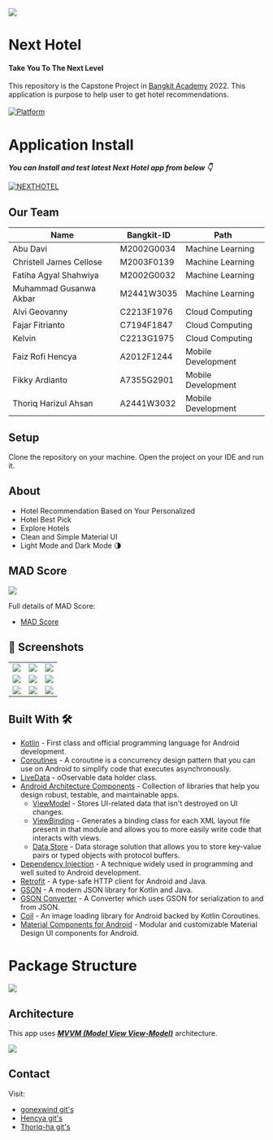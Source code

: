 ![](media/logo.png)

# **Next Hotel** 

#### Take You To The Next Level

This repository is the Capstone Project in [Bangkit Academy](https://grow.google/intl/id_id/bangkit/) 2022. This application is purpose to help user to get hotel recommendations.<br><br>
 [![Platform](https://img.shields.io/badge/platform-Android-green.svg)](http://developer.android.com/index.html)<br>
 

# Application Install

***You can Install and test latest Next Hotel app from below 👇***

[![NEXTHOTEL](https://img.shields.io/badge/NextHotel✅-APK-red.svg?style=for-the-badge&logo=android)](https://github.com/Next-Hotel/NextHotel-APP/releases/download/v1.0.0/app-debug.apk)


## Our Team
| Name                            | Bangkit-ID    | Path               |
| -------------                   | ------------- | -------------      |
| Abu Davi                        | M2002G0034    | Machine Learning   |
| Christell James Cellose         | M2003F0139    | Machine Learning   |
| Fatiha Agyal Shahwiya           | M2002G0032    | Machine Learning   |
| Muhammad Gusanwa Akbar          | M2441W3035    | Machine Learning   |
| Alvi Geovanny                   | C2213F1976    | Cloud Computing    |
| Fajar Fitrianto                 | C7194F1847    | Cloud Computing    |
| Kelvin                          | C2213G1975    | Cloud Computing    |
| Faiz Rofi Hencya                | A2012F1244    | Mobile Development |
| Fikky Ardianto                  | A7355G2901    | Mobile Development |
| Thoriq Harizul Ahsan            | A2441W3032    | Mobile Development |


## Setup
Clone the repository on your machine. Open the project on your IDE and run it.

## About
- Hotel Recommendation Based on Your Personalized
- Hotel Best Pick
- Explore Hotels
- Clean and Simple Material UI
- Light Mode and Dark Mode 🌗

## MAD Score

![](media/mad_score.png)

Full details of MAD Score:
- [MAD Score](https://madscorecard.withgoogle.com/scorecards/863589300/)


## 📸 Screenshots
||||
|:----------------------------------------:|:-----------------------------------------:|:-----------------------------------------: |
| ![](media/dark/splash.jpg) | ![](media/dark/survey.jpg) | ![](media/dark/home.jpg) |
| ![](media/dark/explore.jpg) | ![](media/dark/setting.jpg) | ![](media/dark/search.jpg) |
| ![](media/dark/detail.jpg) | ![](media/dark/facility.jpg) | ![](media/light/home.jpg) |

## Built With 🛠
- [Kotlin](https://kotlinlang.org/) - First class and official programming language for Android development.
- [Coroutines](https://kotlinlang.org/docs/reference/coroutines-overview.html) - A coroutine is a concurrency design pattern that you can use on Android to simplify code that executes asynchronously.
- [LiveData](https://developer.android.com/topic/libraries/architecture/livedata) -  oOservable data holder class.
- [Android Architecture Components](https://developer.android.com/topic/libraries/architecture) - Collection of libraries that help you design robust, testable, and maintainable apps.
    - [ViewModel](https://developer.android.com/topic/libraries/architecture/viewmodel) - Stores UI-related data that isn't destroyed on UI changes.
    - [ViewBinding](https://developer.android.com/topic/libraries/view-binding) - Generates a binding class for each XML layout file present in that module and allows you to more easily write code that interacts with views.
    - [Data Store](https://developer.android.com/topic/libraries/architecture/datastore) - Data storage solution that allows you to store key-value pairs or typed objects with protocol buffers.
- [Dependency Injection](https://developer.android.com/training/dependency-injection) - A technique widely used in programming and well suited to Android development.
- [Retrofit](https://square.github.io/retrofit/) - A type-safe HTTP client for Android and Java.
- [GSON](https://github.com/google/gson) - A modern JSON library for Kotlin and Java.
- [GSON Converter](https://github.com/square/retrofit/tree/master/retrofit-converters/gson) - A Converter which uses GSON for serialization to and from JSON.
- [Coil](https://github.com/coil-kt/coil) - An image loading library for Android backed by Kotlin Coroutines.
- [Material Components for Android](https://github.com/material-components/material-components-android) - Modular and customizable Material Design UI components for Android.

# Package Structure
![](media/structure_folder.png)
    
## Architecture
This app uses [***MVVM (Model View View-Model)***](https://developer.android.com/jetpack/docs/guide#recommended-app-arch) architecture.

![](https://developer.android.com/topic/libraries/architecture/images/final-architecture.png)

## Contact
Visit:
- [gonexwind git's](https://github.com/gonexwind)
- [Hencya git's](https://github.com/Hencya)
- [Thoriq-ha git's](https://github.com/Thoriq-ha)
